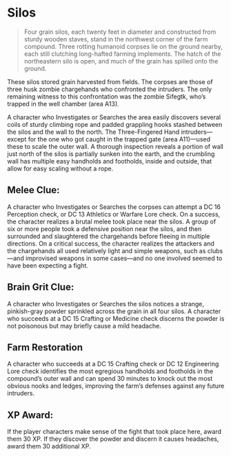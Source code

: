 # Silos

>Four grain silos, each twenty feet in diameter and constructed from sturdy wooden staves, stand in the northwest corner of the farm compound. Three rotting humanoid corpses lie on the ground nearby, each still clutching long-hafted farming implements. The hatch of the northeastern silo is open, and much of the grain has spilled onto the ground.

These silos stored grain harvested from fields. The corpses are those of three husk zombie chargehands who confronted the intruders. The only remaining witness to this confrontation was the zombie Sifegtk, who’s trapped in the well chamber (area A13).

A character who Investigates or Searches the area easily discovers several coils of sturdy climbing rope and padded grappling hooks stashed between the silos and the wall to the north. The Three-Fingered Hand intruders—except for the one who got caught in the trapped gate (area A11)—used these to scale the outer wall. A thorough inspection reveals a portion of wall just north of the silos is partially sunken into the earth, and the crumbling wall has multiple easy handholds and footholds, inside and outside, that allow for easy scaling without a rope.

## Melee Clue: 
A character who Investigates or Searches the corpses can attempt a DC 16 Perception check, or DC 13 Athletics or Warfare Lore check. On a success, the character realizes a brutal melee took place near the silos. A group of six or more people took a defensive position near the silos, and then surrounded and slaughtered the chargehands before fleeing in multiple directions. On a critical success, the character realizes the attackers and the chargehands all used relatively light and simple weapons, such as clubs—and improvised weapons in some cases—and no one involved seemed to have been expecting a fight.

## Brain Grit Clue:
A character who Investigates or Searches the silos notices a strange, pinkish-gray powder sprinkled across the grain in all four silos. A character who succeeds at a DC 15 Crafting or Medicine check discerns the powder is not poisonous but may briefly cause a mild headache.

## Farm Restoration
A character who succeeds at a DC 15 Crafting check or DC 12 Engineering Lore check identifies the most egregious handholds and footholds in the compound’s outer wall and can spend 30 minutes to knock out the most obvious nooks and ledges, improving the farm’s defenses against any future intruders.

## XP Award: 
If the player characters make sense of the fight that took place here, award them 30 XP. If they discover the powder and discern it causes headaches, award them 30 additional XP.